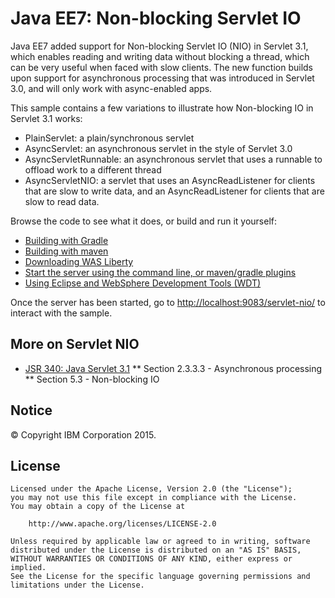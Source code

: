 # Java EE7: Non-blocking Servlet IO

Java EE7 added support for Non-blocking Servlet IO (NIO) in Servlet 3.1, which enables reading and writing data without blocking a thread, which can be very useful when faced with slow clients. The new function builds upon support for asynchronous processing that was introduced in Servlet 3.0, and will only work with async-enabled apps.

This sample contains a few variations to illustrate how Non-blocking IO in Servlet 3.1 works:

* PlainServlet: a plain/synchronous servlet
* AsyncServlet: an asynchronous servlet in the style of Servlet 3.0
* AsyncServletRunnable: an asynchronous servlet that uses a runnable to offload work to a different thread
* AsyncServletNIO: a servlet that uses an AsyncReadListener for clients that are slow to write data, and an AsyncReadListener for clients that are slow to read data.

Browse the code to see what it does, or build and run it yourself:

* [Building with Gradle](/docs/Building-the-sample.md#building-with-gradle)
* [Building with maven](/docs/Building-the-sample.md#building-with-maven)
* [Downloading WAS Liberty](/docs/Downloading-WAS-Liberty.md)
* [Start the server using the command line, or maven/gradle plugins](/docs/Starting-the-server.md)
* [Using Eclipse and WebSphere Development Tools (WDT)](/docs/Using-WDT.md)

Once the server has been started, go to [http://localhost:9083/servlet-nio/](http://localhost:9083/servlet-nio/) to interact with the sample.

## More on Servlet NIO
* [JSR 340: Java Servlet 3.1](https://jcp.org/en/jsr/detail?id=340)
** Section 2.3.3.3 - Asynchronous processing
** Section 5.3 - Non-blocking IO

## Notice

© Copyright IBM Corporation 2015.

## License

```text
Licensed under the Apache License, Version 2.0 (the "License");
you may not use this file except in compliance with the License.
You may obtain a copy of the License at

    http://www.apache.org/licenses/LICENSE-2.0

Unless required by applicable law or agreed to in writing, software
distributed under the License is distributed on an "AS IS" BASIS,
WITHOUT WARRANTIES OR CONDITIONS OF ANY KIND, either express or implied.
See the License for the specific language governing permissions and
limitations under the License.
````

